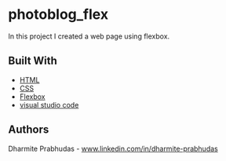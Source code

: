 # photoblog_flex

In this project I created a web page using flexbox.

## Built With

* [HTML](https://www.w3schools.com/html/)
* [CSS](https://www.w3schools.com/css/) 
* [Flexbox](https://css-tricks.com/snippets/css/a-guide-to-flexbox/)
* [visual studio code](https://code.visualstudio.com/)

## Authors

Dharmite Prabhudas - www.linkedin.com/in/dharmite-prabhudas
